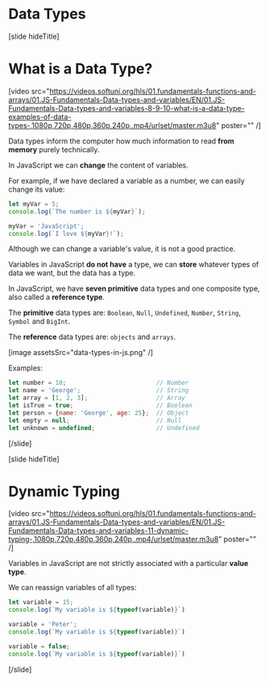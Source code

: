 # Data Types


[slide hideTitle]

# What is a Data Type?

[video src="https://videos.softuni.org/hls/01.fundamentals-functions-and-arrays/01.JS-Fundamentals-Data-types-and-variables/EN/01.JS-Fundamentals-Data-types-and-variables-8-9-10-what-is-a-data-type-examples-of-data-types-,1080p,720p,480p,360p,240p,.mp4/urlset/master.m3u8" poster="" /]


Data types inform the computer how much information to read **from memory** purely technically.

In JavaScript we can **change** the content of variables. 

For example, if we have declared a variable as a number, we can easily change its value:

``` js live
let myVar = 5;
console.log(`The number is ${myVar}`);

myVar = 'JavaScript';
console.log(`I love ${myVar}!`);
```

Although we can change a variable's value, it is not a good practice.

Variables in JavaScript **do not have** a type, we can **store** whatever types of data we want, but the data has a type.

In JavaScript, we have **seven primitive** data types and one composite type, also called a **reference type**.

The **primitive** data types are: `Boolean`, `Null`, `Undefined`, `Number`, `String`, `Symbol` and `BigInt`.

The **reference** data types are: `objects` and `arrays`.

[image assetsSrc="data-types-in-js.png" /]

Examples:
``` js
let number = 10; 					     // Number
let name = 'George';				     // String
let array = [1, 2, 3];				     // Array
let isTrue = true;					     // Boolean
let person = {name: 'George', age: 25};	 // Object
let empty = null;					     // Null
let unknown = undefined;				 // Undefined
```
[/slide]


[slide hideTitle]


# Dynamic Typing

[video src="https://videos.softuni.org/hls/01.fundamentals-functions-and-arrays/01.JS-Fundamentals-Data-types-and-variables/EN/01.JS-Fundamentals-Data-types-and-variables-11-dynamic-typing-,1080p,720p,480p,360p,240p,.mp4/urlset/master.m3u8" poster="" /]

Variables in JavaScript are not strictly associated with a particular **value type**.

We can reassign variables of all types:

``` js live
let variable = 15; 
console.log(`My variable is ${typeof(variable)}`)

variable = 'Peter'; 
console.log(`My variable is ${typeof(variable)}`)

variable = false;
console.log(`My variable is ${typeof(variable)}`)
```

[/slide]
